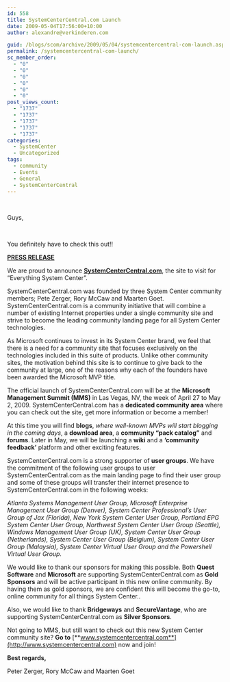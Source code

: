 ```yaml
---
id: 558
title: SystemCenterCentral.com Launch
date: 2009-05-04T17:56:00+10:00
author: alexandre@verkinderen.com

guid: /blogs/scom/archive/2009/05/04/systemcentercentral-com-launch.aspx
permalink: /systemcentercentral-com-launch/
sc_member_order:
  - "0"
  - "0"
  - "0"
  - "0"
  - "0"
  - "0"
post_views_count:
  - "1737"
  - "1737"
  - "1737"
  - "1737"
  - "1737"
categories:
  - SystemCenter
  - Uncategorized
tags:
  - community
  - Events
  - General
  - SystemCenterCentral
---
```

<div class="Section1">
  &nbsp;
</div>

Guys,

&nbsp;

You definitely have to check this out!!

**<span style="text-decoration: underline"></span>**

**<span style="text-decoration: underline">PRESS RELEASE</span>**

We are proud to announce **<a target="_blank" href="http://SystemCenterCentral.com">SystemCenterCentral.com</a>**, the site to visit for &ldquo;Everything System Center&rdquo;.

SystemCenterCentral.com was founded by three System Center community members; Pete Zerger, Rory McCaw and Maarten Goet. SystemCenterCentral.com is a community initiative that will combine a number of existing Internet properties under a single community site and strive to become the leading community landing page for all System Center technologies.

As Microsoft continues to invest in its System Center brand, we feel that there is a need for a community site that focuses exclusively on the technologies included in this suite of products. Unlike other community sites, the motivation behind this site is to continue to give back to the community at large, one of the reasons why each of the founders have been awarded the Microsoft MVP title.

The official launch of SystemCenterCentral.com will be at the **Microsoft Management Summit (MMS)** in Las Vegas, NV, the week of April 27 to May 2, 2009. SystemCenterCentral.com has a **dedicated community area** where you can check out the site, get more information or become a member!

At this time you will find **blogs**, _where well-known MVPs will start blogging in the coming days_, a **download area**, a **community &ldquo;pack catalog&rdquo;** and **forums**. Later in May, we will be launching a **wiki** and a **&lsquo;community feedback&rsquo;** platform and other exciting features.

SystemCenterCentral.com is a strong supporter of **user groups**. We have the commitment of the following user groups to user SystemCenterCentral.com as the main landing page to find their user group and some of these groups will transfer their internet presence to SystemCenterCentral.com in the following weeks:

_Atlanta Systems Management User Group, Microsoft Enterprise Management User Group (Denver), System Center Professional&rsquo;s User Group of Jax (Florida), New York System Center User Group, Portland EPG System Center User Group, Northwest System Center User Group (Seattle), Windows Management User Group (UK), System Center User Group (Netherlands), System Center User Group (Belgium), System Center User Group (Malaysia), System Center Virtual User Group and the Powershell Virtual User Group._

We would like to thank our sponsors for making this possible. Both **Quest Software** and **Microsoft** are supporting SystemCenterCentral.com as **Gold Sponsors** and will be active participant in this new online community. By having them as gold sponsors, we are confident this will become the go-to, online community for all things System Center..

Also, we would like to thank **Bridgeways** and **SecureVantage**, who are supporting SystemCenterCentral.com as **Silver Sponsors**.

Not going to MMS, but still want to check out this new System Center community site? **Go to** [**www.systemcentercentral.com**](http://www.systemcentercentral.com) now and join!

**Best regards,** 

Peter Zerger, Rory McCaw and Maarten Goet
